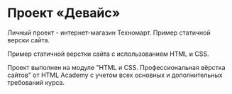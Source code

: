 # Проект «Девайс»

Личный проект - интернет-магазин Техномарт. Пример статичной верски сайта.

Пример статичной верстки сайта с использованием HTML и CSS.

Проект выполнен на модуле "HTML и CSS. Профессиональная вёрстка сайтов" от HTML Academy с учетом всех основных и дополнительных требований курса.
